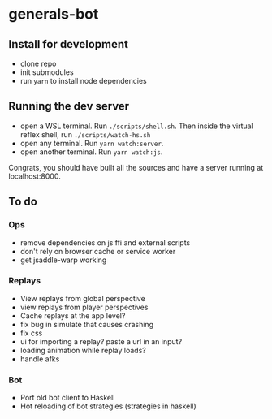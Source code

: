 # generals-bot

## Install for development
- clone repo
- init submodules
- run `yarn` to install node dependencies

## Running the dev server
- open a WSL terminal. Run `./scripts/shell.sh`. Then inside the virtual reflex shell, run `./scripts/watch-hs.sh`
- open any terminal. Run `yarn watch:server`.
- open another terminal. Run `yarn watch:js`.

Congrats, you should have built all the sources and have a server running at localhost:8000.

## To do
### Ops
- remove dependencies on js ffi and external scripts
- don't rely on browser cache or service worker
- get jsaddle-warp working

### Replays
- View replays from global perspective
- view replays from player perspectives
- Cache replays at the app level?
- fix bug in simulate that causes crashing
- fix css
- ui for importing a replay? paste a url in an input?
- loading animation while replay loads?
- handle afks

### Bot
- Port old bot client to Haskell
- Hot reloading of bot strategies (strategies in haskell)

